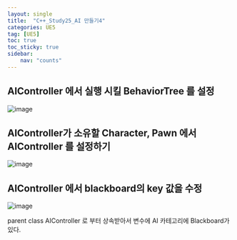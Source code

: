 ```yaml
---
layout: single
title:  "C++_Study25_AI 만들기4"
categories: UE5
tag: [UE5]
toc: true
toc_sticky: true
sidebar:
    nav: "counts"
---
```


## 

## AIController 에서 실행 시킬  BehaviorTree 를 설정 

![image](https://github.com/silverlnng/DatastructureStudy/assets/112385982/45194719-eaa2-4fed-9538-5c13485cf159)

## AIController가 소유할 Character, Pawn 에서  AIController 를 설정하기 

![image](https://github.com/silverlnng/DatastructureStudy/assets/112385982/40b01ed9-244d-43c2-b35a-c199bd16ec13)
   
## AIController 에서 blackboard의 key 값을 수정

![image](https://github.com/silverlnng/DatastructureStudy/assets/112385982/cc4e47f7-b687-4d86-bd71-d8d96aead7b1)


parent class AIController 로 부터 상속받아서 변수에 AI 카테고리에 Blackboard가 있다.


